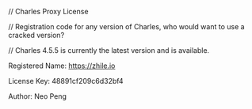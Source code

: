 
// Charles Proxy License 

// Registration code for any version of Charles, who would want to use a cracked version? 

// Charles 4.5.5 is currently the latest version and is available. 

Registered Name: 	https://zhile.io 

License Key: 		48891cf209c6d32bf4 

Author: Neo Peng
